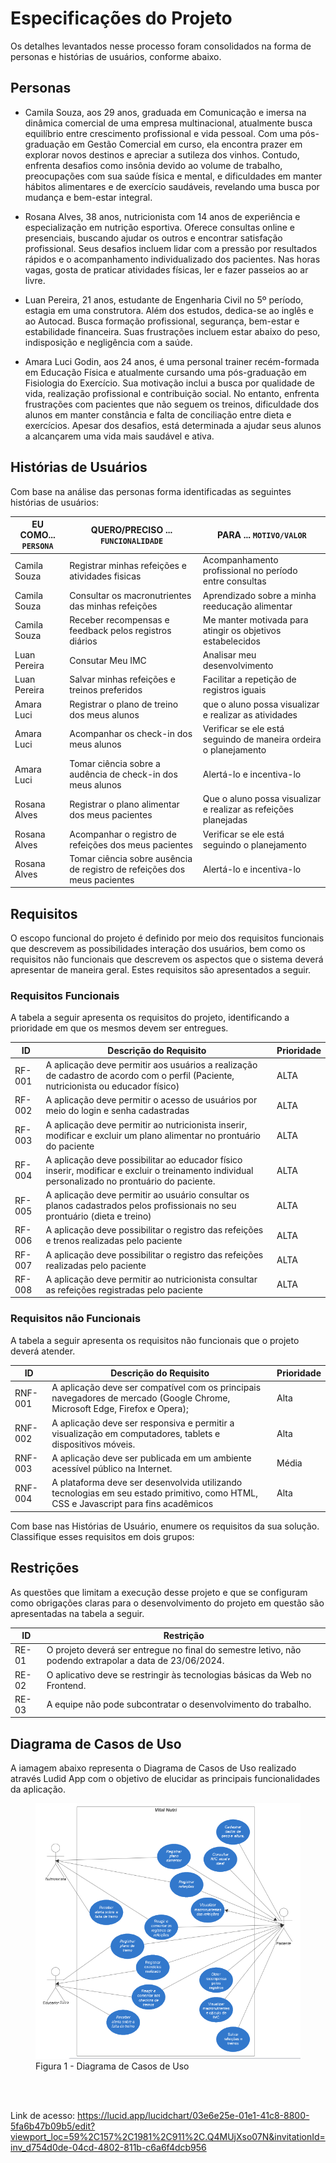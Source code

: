 # Especificações do Projeto

Os detalhes levantados nesse processo foram consolidados na forma de personas e histórias de usuários, conforme abaixo. 

## Personas

- Camila Souza, aos 29 anos, graduada em Comunicação e imersa na dinâmica comercial de uma empresa multinacional, atualmente busca equilíbrio entre crescimento profissional e vida pessoal. Com uma pós-graduação em Gestão Comercial em curso, ela encontra prazer em explorar novos destinos e apreciar a sutileza dos vinhos. Contudo, enfrenta desafios como insônia devido ao volume de trabalho, preocupações com sua saúde física e mental, e dificuldades em manter hábitos alimentares e de exercício saudáveis, revelando uma busca por mudança e bem-estar integral.


- Rosana Alves, 38 anos, nutricionista com 14 anos de experiência e especialização em nutrição esportiva. Oferece consultas online e presenciais, buscando ajudar os outros e encontrar satisfação profissional. Seus desafios incluem lidar com a pressão por resultados rápidos e o acompanhamento individualizado dos pacientes. Nas horas vagas, gosta de praticar atividades físicas, ler e fazer passeios ao ar livre.


- Luan Pereira, 21 anos, estudante de Engenharia Civil no 5º período, estagia em uma construtora. Além dos estudos, dedica-se ao inglês e ao Autocad. Busca formação profissional, segurança, bem-estar e estabilidade financeira. Suas frustrações incluem estar abaixo do peso, indisposição e negligência com a saúde.


- Amara Luci Godin, aos 24 anos, é uma personal trainer recém-formada em Educação Física e atualmente cursando uma pós-graduação em Fisiologia do Exercício. Sua motivação inclui a busca por qualidade de vida, realização profissional e contribuição social. No entanto, enfrenta frustrações com pacientes que não seguem os treinos, dificuldade dos alunos em manter constância e falta de conciliação entre dieta e exercícios. Apesar dos desafios, está determinada a ajudar seus alunos a alcançarem uma vida mais saudável e ativa.


## Histórias de Usuários

Com base na análise das personas forma identificadas as seguintes histórias de usuários:

|EU COMO... `PERSONA`| QUERO/PRECISO ... `FUNCIONALIDADE` |PARA ... `MOTIVO/VALOR`                 |
|--------------------|------------------------------------|----------------------------------------|
|Camila Souza  | Registrar minhas refeições e atividades fisicas           | Acompanhamento profissional no período entre consultas               |
|Camila Souza       | Consultar os macronutrientes das minhas refeições                 | Aprendizado sobre a minha reeducação alimentar |
|Camila Souza       | Receber recompensas e feedback pelos registros diários                 |Me manter motivada para atingir os objetivos estabelecidos |
|Luan Pereira       | Consutar Meu IMC                 | Analisar meu desenvolvimento |
|Luan Pereira       | Salvar minhas refeições e treinos preferidos                 | Facilitar a repetição de registros iguais |
|Amara Luci       | Registrar o plano de treino dos meus alunos                 | que o aluno possa visualizar e realizar as atividades |
|Amara Luci       | Acompanhar os check-in dos meus alunos                 | Verificar se ele está seguindo de maneira ordeira o planejamento |
|Amara Luci       | Tomar ciência sobre a audência de check-in dos meus alunos                 |Alertá-lo e incentiva-lo |
|Rosana Alves       | Registrar o plano alimentar dos meus pacientes                 | Que o aluno possa visualizar e realizar as refeições planejadas  |
|Rosana Alves       | Acompanhar o registro de refeições dos meus pacientes                 | Verificar se ele está seguindo o planejamento |
|Rosana Alves       | Tomar ciência sobre ausência de registro de refeições dos meus pacientes                 | Alertá-lo e incentiva-lo |


## Requisitos

O escopo funcional do projeto é definido por meio dos requisitos funcionais que descrevem as possibilidades interação dos usuários, bem como os requisitos não funcionais que descrevem os aspectos que o sistema deverá apresentar de maneira geral. Estes requisitos são apresentados a seguir. 

### Requisitos Funcionais

A tabela a seguir apresenta os requisitos do projeto, identificando a prioridade em que os mesmos devem ser entregues. 

|ID    | Descrição do Requisito  | Prioridade |
|------|-----------------------------------------|----|
|RF-001| A aplicação deve permitir aos usuários a realização de cadastro de acordo com o perfil (Paciente, nutricionista ou educador físico)  | ALTA | 
|RF-002| A aplicação deve permitir o acesso de usuários por meio do login e senha cadastradas    | ALTA |
|RF-003| A aplicação deve permitir ao nutricionista inserir, modificar e excluir um plano alimentar no prontuário do paciente | ALTA |
|RF-004| A aplicação deve possibilitar ao educador físico inserir, modificar e excluir o treinamento individual personalizado no prontuário do paciente.   | ALTA |
|RF-005| A aplicação deve permitir ao usuário consultar os planos cadastrados pelos profissionais no seu prontuário (dieta e treino)   | ALTA |
|RF-006| A aplicação deve possibilitar o registro das refeições e trenos realizadas pelo paciente   | ALTA |
|RF-007| A aplicação deve possibilitar o registro das refeições realizadas pelo paciente   | ALTA |
|RF-008| A aplicação deve permitir ao nutricionista consultar as refeições registradas pelo paciente   | ALTA |

### Requisitos não Funcionais

A tabela a seguir apresenta os requisitos não funcionais que o projeto deverá atender. 

|ID     | Descrição do Requisito  |Prioridade |
|-------|-------------------------|----|
|RNF-001| A aplicação deve ser compatível com os principais navegadores de mercado (Google Chrome, Microsoft Edge, Firefox e Opera);  | Alta | 
|RNF-002| A aplicação deve ser responsiva e permitir a visualização em computadores, tablets e dispositivos móveis.  |  Alta | 
|RNF-003| A aplicação deve ser publicada em um ambiente acessível público na Internet.   |  Média | 
|RNF-004| A plataforma deve ser desenvolvida utilizando tecnologias em seu estado primitivo, como HTML, CSS e Javascript para fins acadêmicos   |  Alta | 

Com base nas Histórias de Usuário, enumere os requisitos da sua solução. Classifique esses requisitos em dois grupos:

## Restrições

As questões que limitam a execução desse projeto e que se configuram como obrigações claras para o desenvolvimento do projeto em questão são apresentadas na tabela a seguir. 

|ID| Restrição                                             |
|--|-------------------------------------------------------|
|RE-01| O projeto deverá ser entregue no final do semestre letivo, não podendo extrapolar a data de 23/06/2024. |
|RE-02| O aplicativo deve se restringir às tecnologias básicas da Web no Frontend.         |
|RE-03| A equipe não pode subcontratar o desenvolvimento do trabalho.         |

## Diagrama de Casos de Uso

A iamagem abaixo representa o Diagrama de Casos de Uso realizado através Ludid App com o objetivo de elucidar as principais funcionalidades da aplicação.

<figure> 
  <img src="https://github.com/ICEI-PUC-Minas-PMV-ADS/pmv-ads-2024-1-e2-proj-int-t8-pmv-ads-2024-1-e2-vitalnutri/blob/main/docs/img/Diagrama%20de%20Caso%20de%20Uso.PNG"
    <figcaption> Figura 1 - Diagrama de Casos de Uso</figcaption>
</figure>

<br>
<br>

Link de acesso: https://lucid.app/lucidchart/03e6e25e-01e1-41c8-8800-5fa6b47b09b5/edit?viewport_loc=59%2C157%2C1981%2C911%2C.Q4MUjXso07N&invitationId=inv_d754d0de-04cd-4802-811b-c6a6f4dcb956
